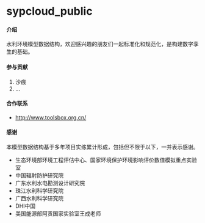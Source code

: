 # sypcloud_public

#### 介绍
水利环境模型数据结构，欢迎感兴趣的朋友们一起标准化和规范化，是构建数字孪生的基础。

#### 参与贡献

1.  沙痕
2.  ...

#### 合作联系

- <http://www.toolsbox.org.cn/>

#### 感谢

本模型数据结构基于多年项目实练累计形成，包括但不限于以下，一并表示感谢。
- 生态环境部环境工程评估中心、国家环境保护环境影响评价数值模拟重点实验室
- 中国辐射防护研究院
- 广东水利水电勘测设计研究院
- 珠江水利科学研究院
- 广西水利科学研究院
- DHI中国
- 美国能源部阿贡国家实验室王成老师
